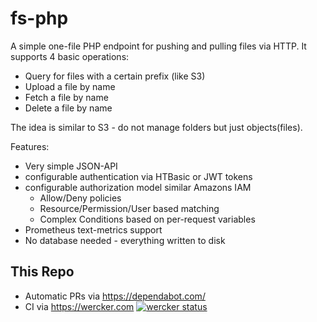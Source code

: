 # fs-php

A simple one-file PHP endpoint for pushing and pulling files via HTTP.
It supports 4 basic operations:

 * Query for files with a certain prefix (like S3)
 * Upload a file by name
 * Fetch a file by name
 * Delete a file by name

The idea is similar to S3 - do not manage folders but just objects(files).


Features:

 * Very simple JSON-API
 * configurable authentication via HTBasic or JWT tokens
 * configurable authorization model similar Amazons IAM
   * Allow/Deny policies
   * Resource/Permission/User based matching
   * Complex Conditions based on per-request variables
* Prometheus text-metrics support
* No database needed - everything written to disk

## This Repo

* Automatic PRs via https://dependabot.com/
* CI via https://wercker.com [![wercker status](https://app.wercker.com/status/91e3f6a841880b8e3e9327c02b684aa4/s/master "wercker status")](https://app.wercker.com/project/byKey/91e3f6a841880b8e3e9327c02b684aa4)